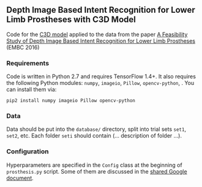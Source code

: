 ## Depth Image Based Intent Recognition for Lower Limb Prostheses with C3D Model
Code for the [C3D model](https://www.cv-foundation.org/openaccess/content_iccv_2015/html/Tran_Learning_Spatiotemporal_Features_ICCV_2015_paper.html) applied to the data from the paper [A Feasibility Study of Depth Image Based Intent Recognition for
Lower Limb Prostheses](http://ieeexplore.ieee.org/abstract/document/7591863/) (EMBC 2016)

### Requirements
Code is written in Python 2.7 and requires TensorFlow 1.4+. It also requires the following Python modules: `numpy`, `imageio`, `Pillow`, `opencv-python`, . You can install them via:
```
pip2 install numpy imageio Pillow opencv-python
```

### Data
Data should be put into the `database/` directory, split into trial sets `set1`, `set2`, etc. Each folder `seti` should contain (... description of folder ...). 

### Configuration
Hyperparameters are specified in the `Config` class at the beginning of `prosthesis.py` script. Some of them are discussed in the [shared Google document](https://docs.google.com/document/d/1i5ORk2fcvnN_9pVVEOOmZUlIZ6-QXRFM6lwp9zh-2g8/edit?usp=sharing).